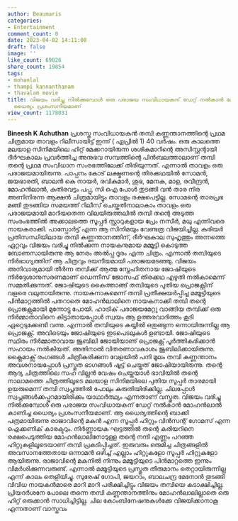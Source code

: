 ```yaml
---
author: Beaumaris
categories:
- Entertainment
comment_count: 0
date: 2023-04-02 14:11:08
draft: false
image: ''
like_count: 69026
share_count: 19854
tags:
- mohanlal
- thampi kannanthanam
- thavalam movie
title: വിജയം വരിച്ചു നിൽക്കുമ്പോൾ ഒരു പരാജയ സംവിധായകന് ഡേറ്റ് നൽകാൻ മോഹൻലാൽ കാണിച്ച
  ധൈര്യം പ്രശംസനീയമാണ്
view_count: 1178031
---
```


**Bineesh K Achuthan** പ്രശസ്ത സംവിധായകൻ തമ്പി കണ്ണന്താനത്തിന്റെ പ്രഥമ ചിത്രമായ താവളം റിലീസായിട്ട് ഇന്ന് ( ഏപ്രിൽ 1) 40 വർഷം. ഒരു കാലത്തെ മലയാള സിനിമയിലെ ഹിറ്റ് മേക്കറായിരുന്ന ശശികുമാറിന്റെ അസിസ്റ്റന്റായി ദീർഘകാലം പ്രവർത്തിച്ച അനുഭവ സമ്പത്തിന്റെ പിൻബലത്താലാണ് തമ്പി തന്റെ പ്രഥമ സംവിധാന സംരഭത്തിലേക്ക് തിരിയുന്നത്. എന്നാൽ താവളം ഒരു പരാജയമായിരുന്നു. പാപ്പനം കോട് ലക്ഷ്മണന്റെ തിരക്കഥയിൽ സോമൻ, ജയഭാരതി, ബാലൻ കെ നായർ, രവികുമാർ, ശുഭ, മേനക, മാള, രവീന്ദ്രൻ, മോഹൻലാൽ, കുതിരവട്ടം പപ്പു, സി ഐ പോൾ തുടങ്ങി വൻ താര നിര അണിനിരന്ന ആക്ഷൻ ചിത്രമായിട്ടും താവളം രക്ഷപെട്ടില്ല. സോമന്റെ താരപ്രഭ മങ്ങി തുടങ്ങിയ സമയത്ത് റിലീസ് ചെയ്തതിനാലാകാം താവളം ഒരു പരാജയമായി മാറിയതെന്ന വിലയിരുത്തലിൽ തമ്പി തന്റെ അടുത്ത സംരംഭത്തിൽ അക്കാലത്തെ സൂപ്പർ സ്റ്റാറുകളായ പ്രേം നസീർ, മധു എന്നിവരെ നായകരാക്കി. പാസ്പോർട്ട് എന്ന ആ സിനിമയും വേണ്ടത്ര വിജയിച്ചില്ല. കരിയർ പ്രതിസന്ധിയിലായ തമ്പി കണ്ണന്താനത്തിന്, ദീർഘകാല സുഹൃത്തും അന്നത്തെ ഏറ്റവും വിജയം വരിച്ചു നിൽക്കുന്ന നായകനുമായ മമ്മൂട്ടി കൊടുത്ത ബോണസായിരുന്നു ആ നേരം അൽപ്പ ദൂരം എന്ന ചിത്രം. എന്നാൽ തമ്പിയുടെ നിർഭാഗ്യത്തിന് ആ ചിത്രവും ദയനീയമായി പരാജയമടഞ്ഞു. വിജയം അനിവാര്യമായി തീർന്ന തമ്പിക്ക് ആത്മ സ്നേഹിതനായ ജോഷിയുടെ നിർദ്ദേശാനുസരണമാണ് ഡെന്നീസ് ജോസഫ് തിരക്കഥ എഴുതി നൽകാമെന്ന് സമ്മതിക്കുന്നത്. ജോഷിയുടെ കൈത്താങ്ങ്‌ തമ്പിയുടെ പുതിയ പ്രൊജക്റ്റിന് വളരെ വലുതായിരുന്നു. നായകനാകുമെന്ന് തമ്പി പ്രതീക്ഷയർപ്പിച്ച മമ്മൂട്ടിയുടെ പിൻമാറ്റത്തിൽ പതറാതെ മോഹൻലാലിനെ നായകനാക്കി തമ്പി തന്റെ പ്രൊജക്റ്റുമായി മുന്നോട്ടു പോയി. ഹാട്രിക് പരാജയമേറ്റു വാങ്ങിയ തമ്പിക്ക് ഒരു നിർമ്മാതാവിനെ കിട്ടാതായപ്പോൾ സ്വയം ആ ഉത്തരവാദിത്തം കൂടി ഏറ്റെടുക്കേണ്ടി വന്നു. എന്നാൽ തമ്പിയുടെ കയ്യിൽ ഒതുങ്ങുന്ന ഒന്നായിരുന്നില്ല ആ പ്രൊജക്റ്റ്. അവിടെയും ജോഷിയുടെ ഇടപെടലുകൾ ഉണ്ടായി. ജോഷിയുടെ സ്ഥിരം നിർമ്മാതാവായ ജൂബിലി ജോയിയാണ് പ്രൊജക്റ്റ് പൂർത്തികരിക്കാൻ സഹായം നൽകിയത്. അതിനാൽ വിതരണാവകാശം ജൂബിലിക്കായിരുന്നു. ക്ലൈമാക്സ് രംഗങ്ങൾ ചിത്രീകരിക്കുന്ന വേളയിൽ പനി മൂലം തമ്പി കണ്ണന്താനം അവശനായപ്പോൾ പ്രസ്തുത ഭാഗങ്ങൾ ഷൂട്ട് ചെയ്തത് ജോഷിയായിരുന്നു. തന്റെ ആദ്യ ചിത്രത്തിലെ സഹ വില്ലൻ വേഷം ചെയ്തയാൾ ഭാവിയിൽ തന്റെ നാലാമത്തെ ചിത്രത്തിലൂടെ മലയാള സിനിമയിലെ പുതിയ സൂപ്പർ താരമായി ഉയരുമെന്ന് തമ്പി സ്വപ്നത്തിൽ പോലും കരുതിയിരിക്കില്ല. ചിലപ്പോൾ സ്വപ്നങ്ങൾക്കപ്പുറമായിരിക്കും യാഥാർത്ഥ്യം എന്നതാണ് വസ്തുത. വിജയം വരിച്ചു നിൽക്കുമ്പോൾ ഒരു പരാജയ സംവിധായകന് ഡേറ്റ് നൽകാൻ മോഹൻലാൽ കാണിച്ച ധൈര്യം പ്രശംസനീയമാണ്. ആ ധൈര്യത്തിന്റെ ബാക്കി പത്രമായിരുന്നു രാജാവിന്റെ മകൻ എന്ന സൂപ്പർ ഹിറ്റും വിൻസന്റ് ഗോമസ് എന്ന ഐക്കണിക് കാരക്ടറും. നിർണ്ണായക ഘട്ടത്തിൽ തന്റെ കരിയറിനെ രക്ഷപെടുത്തിയ മോഹൻലാലിനോടുള്ള തന്റെ നന്ദി എണ്ണം പറഞ്ഞ ഹിറ്റുകളിലൂടെയാണ് തമ്പി പ്രകടിപ്പിച്ചത്. ഇരുവരും ഒരുമിച്ച ചിത്രങ്ങളിൽ അവസാനത്തേതായ ഒന്നാമൻ ഒഴിച്ച് എല്ലാം ഹിറ്റുകളോ സൂപ്പർ ഹിറ്റുകളോ ആയിരുന്നു. രാജാവിന്റെ മകനിൽ നിന്നും മമ്മൂട്ടിയുടെ പിൻമാറ്റത്തെ ഇന്നും വിമർശിക്കുന്നവരുണ്ട്. എന്നാൽ മമ്മൂട്ടിയുടെ പ്രസ്തുത തീരുമാനം തെറ്റായിരുന്നില്ല എന്ന് കാലം തെളിയിച്ചു. സുരേഷ് ഗോപി, ജയറാം, ബാലചന്ദ്ര മേനോൻ തുടങ്ങി വിവിധ നായകൻമാരെ മാറി മാറി പരീക്ഷിച്ചിട്ടും വിജയം തമ്പിയെ കടാക്ഷിച്ചില്ല. പ്രിയദർശനേ പോലെ തന്നെ തമ്പി കണ്ണന്താനത്തിനും മോഹൻലാലില്ലാതെ ഒരു ഹിറ്റ് ഒരുക്കാൻ സാധിച്ചിട്ടില്ല. ചില കോംബിനേഷനുകൾക്കേ വിജയിക്കാനാകൂ എന്നതാണ് വാസ്തവം